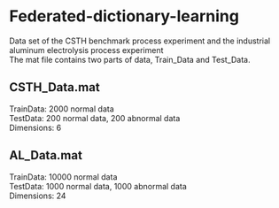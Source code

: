 # Federated-dictionary-learning
Data set of the CSTH benchmark process experiment and the industrial aluminum electrolysis process experiment <br>
The mat file contains two parts of data, Train_Data and Test_Data.
## CSTH_Data.mat
TrainData: 2000 normal data <br>
TestData: 200 normal data, 200 abnormal data <br>
Dimensions: 6
## AL_Data.mat
TrainData: 10000 normal data <br>
TestData: 1000 normal data, 1000 abnormal data <br>
Dimensions: 24

